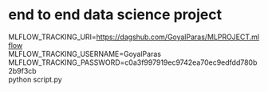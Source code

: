 # end to end data science project
MLFLOW_TRACKING_URI=https://dagshub.com/GoyalParas/MLPROJECT.mlflow \
MLFLOW_TRACKING_USERNAME=GoyalParas \
MLFLOW_TRACKING_PASSWORD=c0a3f997919ec9742ea70ec9edfdd780b2b9f3cb \
python script.py